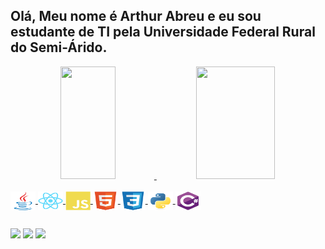 ## Olá, Meu nome é Arthur Abreu e eu sou estudante de TI pela Universidade Federal Rural do Semi-Árido.

 <div align="center">
  <a href="https://github.com/ArtthurAbreu">
  <img height="180em" width="42%" src="https://github-readme-stats.vercel.app/api?username=ArtthurAbreu&show_icons=true&theme=onedark&include_all_commits=true&count_private=true&title_color=cec7b6&text_color=94a1ab&icon_color=66606e"/>
  <img height="180em" width="50%" src="https://github-readme-stats.vercel.app/api/top-langs/?username=ArtthurAbreu&layout=compact&langs_count=7&theme=onedark&title_color=cec7b6&text_color=94a1ab&icon_color=66606e"/>
</div> 

<div style="display: inline_block"><br>
  <img align="center" alt="Arthur-React-Native" height="30" width="40" src="https://raw.githubusercontent.com/devicons/devicon/master/icons/java/java-original.svg">
  <img align="center" alt="Arthur-React-Native" height="30" width="40" src="https://raw.githubusercontent.com/devicons/devicon/master/icons/react/react-original.svg">
  <img align="center" alt="Arthur-Js" height="30" width="40" src="https://raw.githubusercontent.com/devicons/devicon/master/icons/javascript/javascript-plain.svg">
  <img align="center" alt="Arthur-HTML" height="30" width="40" src="https://raw.githubusercontent.com/devicons/devicon/master/icons/html5/html5-original.svg">
  <img align="center" alt="Arthur-CSS" height="30" width="40" src="https://raw.githubusercontent.com/devicons/devicon/master/icons/css3/css3-original.svg">
  <img align="center" alt="Arthur-Python" height="30" width="40" src="https://raw.githubusercontent.com/devicons/devicon/master/icons/python/python-original.svg">
  <img align="center" alt="Arthur-Csharp" height="30" width="40" src="https://raw.githubusercontent.com/devicons/devicon/master/icons/csharp/csharp-original.svg">
</div>
  
  ##
  
  <div> 
  <a href="https://www.instagram.com/artthurabreu/" target="_blank"><img src="https://img.shields.io/badge/-Instagram-%23E4405F?style=for-the-badge&logo=instagram&logoColor=white" target="_blank"></a>
  <a href = "mailto:arthuralvesdeabreubr727@gmail.com"><img src="https://img.shields.io/badge/-Gmail-%23333?style=for-the-badge&logo=gmail&logoColor=white" target="_blank"></a>
  <a href="https://www.linkedin.com/in/arthur-abreuu/" target="_blank"><img src="https://img.shields.io/badge/-LinkedIn-%230077B5?style=for-the-badge&logo=linkedin&logoColor=white" target="_blank"></a> 
  </div>
